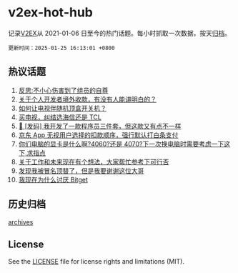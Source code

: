 # v2ex-hot-hub

 记录[V2EX](https://www.v2ex.com/)从 2021-01-06 日至今的热门话题。每小时抓取一次数据，按天[归档](archives)。

`更新时间：2025-01-25 16:13:01 +0800`

## 热议话题

1. [反思:不小心伤害到了组员的自尊](https://www.v2ex.com/t/1107679)
1. [关于个人开发者境外收款，有没有人能讲明白的？](https://www.v2ex.com/t/1107743)
1. [如何让电视伴随机顶盒开关机？](https://www.v2ex.com/t/1107667)
1. [买电视，纠结选海信还是 TCL](https://www.v2ex.com/t/1107668)
1. [🎁 [发码] 我开发了一款程序员三件套，但这款又有点不一样](https://www.v2ex.com/t/1107754)
1. [京东 App 无视用户选择的扣款顺序，强行默认打白条支付](https://www.v2ex.com/t/1107709)
1. [你们电脑的显卡是什么啊?4060?还是 4070?下一次换电脑时需要考虑一下这下,求指点](https://www.v2ex.com/t/1107767)
1. [关于工作和未来现在有个想法，大家帮忙参考下可行否](https://www.v2ex.com/t/1107646)
1. [发现我被冒名顶替了，但是我要谢谢这位大哥](https://www.v2ex.com/t/1107742)
1. [我现在为什么讨厌 Bitget](https://www.v2ex.com/t/1107778)

## 历史归档

[archives](archives)

## License

See the [LICENSE](LICENSE) file for license rights and limitations (MIT).

